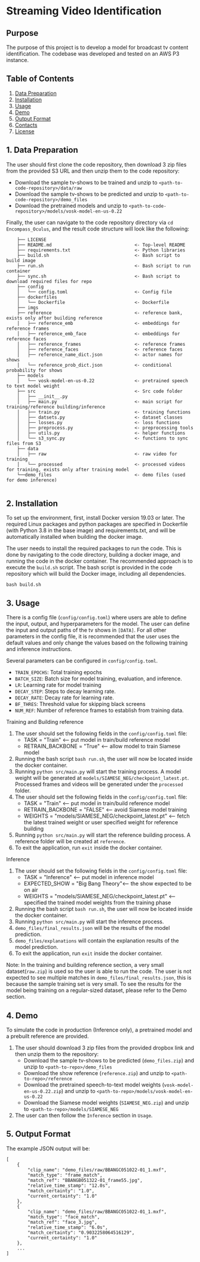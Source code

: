 # Streaming Video Identification

## Purpose

The purpose of this project is to develop a model for broadcast tv content identification. The codebase was developed and tested on an AWS P3 instance.

## Table of Contents
1. [Data Preparation](#1-data-preparation)
2. [Installation](#2-installation)
3. [Usage](#3-usage)
4. [Demo](#4-demo)
5. [Output Format](#5-output-format)
6. [Contacts](#6-contacts)
7. [License](#7-license)

## 1. Data Preparation
The user should first clone the code repository, then download 3 zip files from the provided S3 URL and then unzip them to the code repository:
 - Download the sample tv-shows to be trained and unzip to `<path-to-code-repository>/data/raw`
 - Download the sample tv-shows to be predicted and unzip to `<path-to-code-repository>/demo_files`
 - Download the pretrained models and unzip to `<path-to-code-repository>/models/vosk-model-en-us-0.22`


Finally, the user can navigate to the code repository directory via `cd Encompass_Oculus`, and the result code structure will look like the following:

```
    ├── LICENSE                 
    ├── README.md                               <- Top-level README    
    ├── requirements.txt                        <- Python libraries
    ├── build.sh                                <- Bash script to build image   
    ├── run.sh                                  <- Bash script to run container
    ├── sync.sh                                 <- Bash script to download required files for repo
    ├── config                                
    │   └── config.toml                         <- Config file 
    ├── dockerfiles
    │   └── Dockerfile                          <- Dockerfile
    ├── imgs               
    ├── reference                               <- reference bank, exists only after building reference
    │   ├── reference_emb                       <- embeddings for reference frames
    │   ├── reference_emb_face                  <- embeddings for reference faces
    │   ├── reference_frames                    <- reference frames
    │   ├── reference_faces                     <- reference faces
    │   ├── reference_name_dict.json            <- actor names for shows
    │   └── reference_prob_dict.json            <- conditional probability for shows
    ├── models                
    │   └── vosk-model-en-us-0.22               <- pretrained speech to text model weight    
    ├── src                                     <- Src code folder
    │   ├── __init__.py
    │   ├── main.py                             <- main script for training/reference building/inference 
    │   ├── train.py                            <- training functions 
    │   ├── datsets.py                          <- dataset classes 
    │   ├── losses.py                           <- loss functions    
    │   ├── preprocess.py                       <- preprocessing tools
    │   ├── utils.py                            <- helper functions
    │   └── s3_sync.py                          <- functions to sync files from S3
    ├── data   
    │   ├── raw                                 <- raw video for training
    │   └── processed                           <- processed videos for training, exists only after training model
    └──demo_files                               <- demo files (used for demo inference)
        
```


## 2. Installation
To set up the environment, first, install Docker version 19.03 or later. The required Linux packages and python packages are specified in Dockerfile (with Python 3.8 in the base image) and requirements.txt, and will be automatically installed when building the docker image.

The user needs to install the required packages to run the code. This is done by navigating to the code directory, building a docker image, and running the code in the docker container. The recommended approach is to execute the `build.sh` script. The bash script is provided in the code repository which will build the Docker image, including all dependencies. 
```
bash build.sh
```

## 3. Usage 

There is a config file (`config/config.toml`) where users are able to define the input, output, and hyperparameters for the model. The user can define the input and output paths of the tv shows in `[DATA]`. For all other parameters in the config file, it is recommended that the user uses the default values and only change the values based on the following training and inference instructions.

Several parameters can be configured in `config/config.toml`.

- `TRAIN_EPOCHS`: Total training epochs
- `BATCH_SIZE`: Batch size for model training, evaluation, and inference.
- `LR`: Learning rate for model training
- `DECAY_STEP`: Steps to decay learning rate.
- `DECAY_RATE`: Decay rate for learning rate.
- `BF_THRES`: Threshold value for skipping black screens
- `NUM_REF`: Number of reference frames to establish from training data.

Training and Building reference<br>
1. The user should set the following fields in the `config/config.toml` file:
    - TASK = "Train" <-- put model in train/build reference model
    - RETRAIN_BACKBONE = "True" <-- allow model to train Siamese model
2. Running the bash script `bash run.sh`, the user will now be located inside the docker container. 
3. Running `python src/main.py` will start the training process. A model weight will be generated at `models/SIAMESE_NEG/checkpoint_latest.pt`. Processed frames and videos will be generated under the `processed` folder.
4. The user should set the following fields in the `config/config.toml` file:
    - TASK = "Train" <-- put model in train/build reference model
    - RETRAIN_BACKBONE = "FALSE" <-- avoid Siamese model training
    - WEIGHTS = "models/SIAMESE_NEG/checkpoint_latest.pt" <-- fetch the latest trained weight or user specified weight for reference building
5. Running `python src/main.py` will start the reference building process. A reference folder will be created at `reference`.
6. To exit the application, run `exit` inside the docker container.

Inference
1. The user should set the following fields in the `config/config.toml` file:
    - TASK = "Inference" <-- put model in inference model
    - EXPECTED_SHOW = "Big Bang Theory"<-- the show expected to be on air
    - WEIGHTS = "models/SIAMESE_NEG/checkpoint_latest.pt" <-- specified the trained model weights from the training phase
2. Running the bash script `bash run.sh`, the user will now be located inside the docker container. 
3. Running `python src/main.py` will start the inference process.
4. `demo_files/final_results.json` will be the results of the model prediction.
5. `demo_files/explanations` will contain the explanation results of the model prediction.
6. To exit the application, run `exit` inside the docker container.

Note: In the training and building reference section, a very small dataset(`raw.zip`) is used so the user is able to run the code. The user is not expected to see multiple matches in `demo_files/final_results.json`, this is because the sample training set is very small. To see the results for the model being training on a regular-sized dataset, please refer to the Demo section.

## 4. Demo

To simulate the code in production (Inference only), a pretrained model and a prebuilt reference are provided.
1. The user should download 3 zip files from the provided dropbox link and then unzip them to the repository:
    - Download the sample tv-shows to be predicted (`demo_files.zip`) and unzip to `<path-to-repo>/demo_files`
    - Download the show reference (`reference.zip`) and unzip to `<path-to-repo>/reference`
    - Download the pretrained speech-to-text model weights (`vosk-model-en-us-0.22.zip`) and unzip to `<path-to-repo>/models/vosk-model-en-us-0.22`
    - Download the Siamese model weights (`SIAMESE_NEG.zip`) and unzip to `<path-to-repo>/models/SIAMESE_NEG`
2. The user can then follow the `Inference` section in `Usage`.

## 5. Output Format

The example JSON output will be:
```
[
    {
        "clip_name": "demo_files/raw/BBANGC051022-01_1.mxf",
        "match_type": "frame_match",
        "match_ref": "BBANGB051322-01_frame55.jpg",
        "relative_time_stamp": "12.0s",
        "match_certainty": "1.0",
        "current_certainty": "1.0"
    },
    {
        "clip_name": "demo_files/raw/BBANGC051022-01_1.mxf",
        "match_type": "face_match",
        "match_ref": "face_3.jpg",
        "relative_time_stamp": "6.0s",
        "match_certainty": "0.9032258064516129",
        "current_certainty": "1.0"
    },
    ...
]
```
